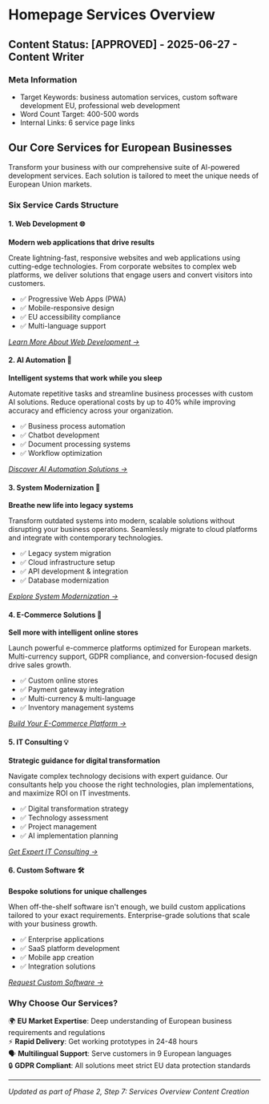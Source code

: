 # Homepage Services Overview

## Content Status: [APPROVED] - 2025-06-27 - Content Writer

### Meta Information
- Target Keywords: business automation services, custom software development EU, professional web development
- Word Count Target: 400-500 words
- Internal Links: 6 service page links

## Our Core Services for European Businesses

Transform your business with our comprehensive suite of AI-powered development services. Each solution is tailored to meet the unique needs of European Union markets.

### Six Service Cards Structure

#### 1. Web Development 🌐
**Modern web applications that drive results**

Create lightning-fast, responsive websites and web applications using cutting-edge technologies. From corporate websites to complex web platforms, we deliver solutions that engage users and convert visitors into customers.

- ✅ Progressive Web Apps (PWA)
- ✅ Mobile-responsive design  
- ✅ EU accessibility compliance
- ✅ Multi-language support

*[Learn More About Web Development →](/services/web-development)*

#### 2. AI Automation 🤖
**Intelligent systems that work while you sleep**

Automate repetitive tasks and streamline business processes with custom AI solutions. Reduce operational costs by up to 40% while improving accuracy and efficiency across your organization.

- ✅ Business process automation
- ✅ Chatbot development
- ✅ Document processing systems
- ✅ Workflow optimization

*[Discover AI Automation Solutions →](/services/ai-automation)*

#### 3. System Modernization 🔄
**Breathe new life into legacy systems**

Transform outdated systems into modern, scalable solutions without disrupting your business operations. Seamlessly migrate to cloud platforms and integrate with contemporary technologies.

- ✅ Legacy system migration
- ✅ Cloud infrastructure setup
- ✅ API development & integration
- ✅ Database modernization

*[Explore System Modernization →](/services/system-modernization)*

#### 4. E-Commerce Solutions 🛒
**Sell more with intelligent online stores**

Launch powerful e-commerce platforms optimized for European markets. Multi-currency support, GDPR compliance, and conversion-focused design drive sales growth.

- ✅ Custom online stores
- ✅ Payment gateway integration
- ✅ Multi-currency & multi-language
- ✅ Inventory management systems

*[Build Your E-Commerce Platform →](/services/e-commerce)*

#### 5. IT Consulting 💡
**Strategic guidance for digital transformation**

Navigate complex technology decisions with expert guidance. Our consultants help you choose the right technologies, plan implementations, and maximize ROI on IT investments.

- ✅ Digital transformation strategy
- ✅ Technology assessment
- ✅ Project management
- ✅ AI implementation planning

*[Get Expert IT Consulting →](/services/consulting)*

#### 6. Custom Software 🛠️
**Bespoke solutions for unique challenges**

When off-the-shelf software isn't enough, we build custom applications tailored to your exact requirements. Enterprise-grade solutions that scale with your business growth.

- ✅ Enterprise applications
- ✅ SaaS platform development
- ✅ Mobile app creation
- ✅ Integration solutions

*[Request Custom Software →](/services/custom-software)*

### Why Choose Our Services?

🌍 **EU Market Expertise**: Deep understanding of European business requirements and regulations  
⚡ **Rapid Delivery**: Get working prototypes in 24-48 hours  
🗣️ **Multilingual Support**: Serve customers in 9 European languages  
🔒 **GDPR Compliant**: All solutions meet strict EU data protection standards

---
*Updated as part of Phase 2, Step 7: Services Overview Content Creation* 
